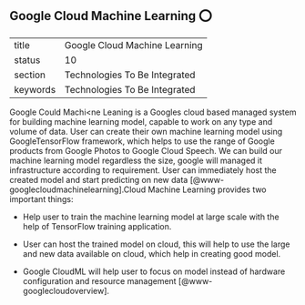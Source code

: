 ## Google Cloud Machine Learning :o:


|          |                                   |
| -------- | --------------------------------- |
| title    | Google Cloud Machine Learning     | 
| status   | 10                                |
| section  | Technologies To Be Integrated     |
| keywords | Technologies To Be Integrated     |


     
Google Could Machi<ne Leaning is a Googles cloud based managed system
for building machine learning model, capable to work on any type and
volume of data. User can create their own machine learning model using
GoogleTensorFlow framework, which helps to use the range of Google
products from Google Photos to Google Cloud Speech.  We can build our
machine learning model regardless the size, google will managed it
infrastructure according to requirement. User can immediately host the
created model and start predicting on new
data [@www-googlecloudmachinelearning].Cloud Machine Learning
provides two important things:
     
* Help user to train the machine learning model at large scale
  with the help of TensorFlow  training application.
  
* User can host the trained model on cloud,  this will help
  to use the large and new data available on cloud, which help in
  creating good model.

* Google CloudML will help user to focus on model instead of
  hardware configuration and resource
  management [@www-googlecloudoverview].

